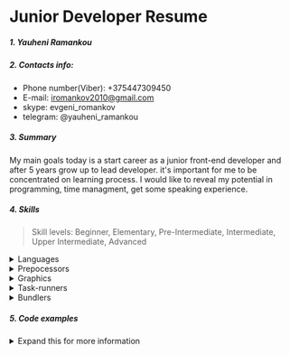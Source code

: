 # Junior Developer Resume

##### 1. Yauheni Ramankou

##### 2. Contacts info:
* Phone number(Viber): +375447309450
* E-mail: iromankov2010@gmail.com
* skype: evgeni_romankov
* telegram: @yauheni_ramankou

##### 3. Summary
My main goals today is a start career as a junior front-end developer and after 5 years grow up to lead developer. it's important for me to be concentrated on learning process. I would like to reveal my potential in programming, time managment, get some speaking experience.

##### 4. Skills
> Skill levels: Beginner, Elementary, Pre-Intermediate, Intermediate, Upper Intermediate, Advanced

<details>
<summary>Languages</summary>

<pre>
  HTML(Pre-Intermediate)
  CSS(Pre-Intermediate)
  JavaScript(Pre-Intermediate)
  PHP(Beginner)
  SQL(Beginner)
  Python(Elementary)
</pre>

</details>
<details>
<summary>Prepocessors</summary>

<pre>
  Sass(Pre-Intermediate)
  Pug(Pre-Intermediate)
</pre>

</details>
<details>
<summary>Graphics</summary>

<pre>
  Photoshop(Pre-Intermediate)
  Figma(Pre-Intermediate)
  Zeplin(Pre-Intermediate)
</pre>

</details>
<details>
<summary>Task-runners</summary>

<pre>
  Gulp(Pre-Intermediate)
</pre>

</details>
<details>
<summary>Bundlers</summary>

<pre>
  Webpack(Elementary)
</pre>

</details>

##### 5. Code examples
<details>
<summary>Expand this for more information</summary>

<pre>
function getLoveTrianglesCount(preferences = []) {
    let count = 0;
    let arrLength = preferences.length;

    for (let i = 0; i < arrLength; i++) {
        let firstSpichonee = preferences[i],
        firstSpichoneePosition = i + 1,
        thirdSpichoneePosition = firstSpichonee,
        thirdSpichonee = preferences[firstSpichonee - 1],
        secondSpichoneePosition = thirdSpichonee,
        secondSpichonee = firstSpichoneePosition;

        if (preferences[secondSpichoneePosition - 1] === secondSpichonee &&
            preferences[thirdSpichoneePosition - 1] === thirdSpichonee) {
            count++;
        }

    }

    return Math.floor(count / 3);
}
</pre>
</details>